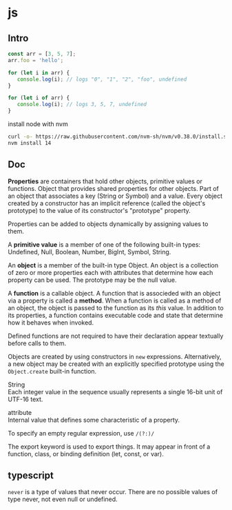# js

## Intro

```js
const arr = [3, 5, 7];
arr.foo = 'hello';

for (let i in arr) {
   console.log(i); // logs "0", "1", "2", "foo", undefined
}

for (let i of arr) {
   console.log(i); // logs 3, 5, 7, undefined
}
```

install node with nvm

```bash
curl -o- https://raw.githubusercontent.com/nvm-sh/nvm/v0.38.0/install.sh | bash
nvm install 14
```

## Doc

**Properties** are containers that hold other objects, primitive values or functions. Object that provides shared properties for other objects. Part of an object that associates a key (String or Symbol) and a value.
Every object created by a constructor has an implicit reference (called the object's prototype)
to the value of its constructor's "prototype" property.

Properties can be added to objects dynamically by assigning values to them.

A **primitive value** is a member of one of the following built-in types:
Undefined, Null, Boolean, Number, BigInt, Symbol, String.

An **object** is a member of the built-in type Object.
An object is a collection of zero or more properties each with attributes
that determine how each property can be used.
The prototype may be the null value.

A **function** is a callable object. A function that is associeded with an object via
a property is called a **method**.
When a function is called as a method of an object, the object is passed to the function
as its _this_ value. In addition to its properties, a function contains executable code and
state that determine how it behaves when invoked.

Defined functions are not required to have their declaration appear textually before calls to them.

Objects are created by using constructors in `new` expressions.
Alternatively, a new object may be created with an explicitly specified prototype using
the `Object.create` built-in function.

String  
Each integer value in the sequence usually represents a single 16-bit unit of UTF-16 text.

attribute  
Internal value that defines some characteristic of a property.

To specify an empty regular expression, use `/(?:)/`

The export keyword is used to export things. It may appear in front of a function, class, or binding definition (let, const, or var).

## typescript

`never` is a type of values that never occur. There are no possible values of type never, not even null or undefined.
